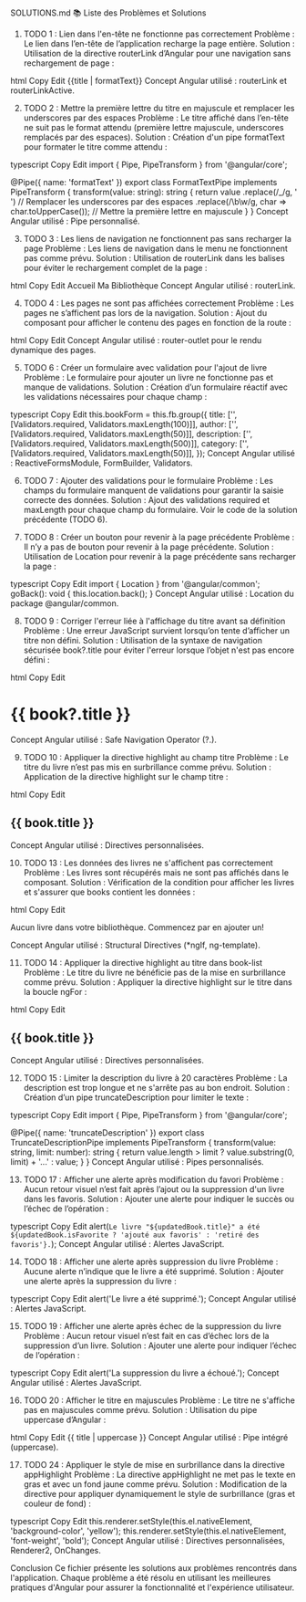 SOLUTIONS.md
📚 Liste des Problèmes et Solutions
1. TODO 1 : Lien dans l'en-tête ne fonctionne pas correctement
Problème : Le lien dans l’en-tête de l’application recharge la page entière.
Solution : Utilisation de la directive routerLink d’Angular pour une navigation sans rechargement de page :

html
Copy
Edit
<a routerLink="/" routerLinkActive="active">
  <span>{{title | formatText}}</span>
</a>
Concept Angular utilisé : routerLink et routerLinkActive.

2. TODO 2 : Mettre la première lettre du titre en majuscule et remplacer les underscores par des espaces
Problème : Le titre affiché dans l’en-tête ne suit pas le format attendu (première lettre majuscule, underscores remplacés par des espaces).
Solution : Création d'un pipe formatText pour formater le titre comme attendu :

typescript
Copy
Edit
import { Pipe, PipeTransform } from '@angular/core';

@Pipe({
  name: 'formatText'
})
export class FormatTextPipe implements PipeTransform {
  transform(value: string): string {
    return value
      .replace(/_/g, ' ') // Remplacer les underscores par des espaces
      .replace(/\b\w/g, char => char.toUpperCase()); // Mettre la première lettre en majuscule
  }
}
Concept Angular utilisé : Pipe personnalisé.

3. TODO 3 : Les liens de navigation ne fonctionnent pas sans recharger la page
Problème : Les liens de navigation dans le menu ne fonctionnent pas comme prévu.
Solution : Utilisation de routerLink dans les balises <a> pour éviter le rechargement complet de la page :

html
Copy
Edit
<a routerLink="/">Accueil</a>
<a routerLink="/books">Ma Bibliothèque</a>
Concept Angular utilisé : routerLink.

4. TODO 4 : Les pages ne sont pas affichées correctement
Problème : Les pages ne s’affichent pas lors de la navigation.
Solution : Ajout du composant <router-outlet> pour afficher le contenu des pages en fonction de la route :

html
Copy
Edit
<router-outlet></router-outlet>
Concept Angular utilisé : router-outlet pour le rendu dynamique des pages.

5. TODO 6 : Créer un formulaire avec validation pour l'ajout de livre
Problème : Le formulaire pour ajouter un livre ne fonctionne pas et manque de validations.
Solution : Création d’un formulaire réactif avec les validations nécessaires pour chaque champ :

typescript
Copy
Edit
this.bookForm = this.fb.group({
  title: ['', [Validators.required, Validators.maxLength(100)]],
  author: ['', [Validators.required, Validators.maxLength(50)]],
  description: ['', [Validators.required, Validators.maxLength(500)]],
  category: ['', [Validators.required, Validators.maxLength(50)]],
});
Concept Angular utilisé : ReactiveFormsModule, FormBuilder, Validators.

6. TODO 7 : Ajouter des validations pour le formulaire
Problème : Les champs du formulaire manquent de validations pour garantir la saisie correcte des données.
Solution : Ajout des validations required et maxLength pour chaque champ du formulaire. Voir le code de la solution précédente (TODO 6).

7. TODO 8 : Créer un bouton pour revenir à la page précédente
Problème : Il n’y a pas de bouton pour revenir à la page précédente.
Solution : Utilisation de Location pour revenir à la page précédente sans recharger la page :

typescript
Copy
Edit
import { Location } from '@angular/common';
goBack(): void {
  this.location.back();
}
Concept Angular utilisé : Location du package @angular/common.

8. TODO 9 : Corriger l'erreur liée à l'affichage du titre avant sa définition
Problème : Une erreur JavaScript survient lorsqu’on tente d’afficher un titre non défini.
Solution : Utilisation de la syntaxe de navigation sécurisée book?.title pour éviter l'erreur lorsque l’objet n'est pas encore défini :

html
Copy
Edit
<h1>{{ book?.title }}</h1>
Concept Angular utilisé : Safe Navigation Operator (?.).

9. TODO 10 : Appliquer la directive highlight au champ titre
Problème : Le titre du livre n’est pas mis en surbrillance comme prévu.
Solution : Application de la directive highlight sur le champ titre :

html
Copy
Edit
<h2 [appHighlight]="true">{{ book.title }}</h2>
Concept Angular utilisé : Directives personnalisées.

10. TODO 13 : Les données des livres ne s'affichent pas correctement
Problème : Les livres sont récupérés mais ne sont pas affichés dans le composant.
Solution : Vérification de la condition pour afficher les livres et s'assurer que books contient les données :

html
Copy
Edit
<div *ngIf="books && books.length > 0; else noBooks">
  <!-- Affichage des livres -->
</div>
<ng-template #noBooks>
  <p>Aucun livre dans votre bibliothèque. Commencez par en ajouter un!</p>
</ng-template>
Concept Angular utilisé : Structural Directives (*ngIf, ng-template).

11. TODO 14 : Appliquer la directive highlight au titre dans book-list
Problème : Le titre du livre ne bénéficie pas de la mise en surbrillance comme prévu.
Solution : Appliquer la directive highlight sur le titre dans la boucle ngFor :

html
Copy
Edit
<h2 [appHighlight]="book.isFavorite">{{ book.title }}</h2>
Concept Angular utilisé : Directives personnalisées.

12. TODO 15 : Limiter la description du livre à 20 caractères
Problème : La description est trop longue et ne s'arrête pas au bon endroit.
Solution : Création d’un pipe truncateDescription pour limiter le texte :

typescript
Copy
Edit
import { Pipe, PipeTransform } from '@angular/core';

@Pipe({
  name: 'truncateDescription'
})
export class TruncateDescriptionPipe implements PipeTransform {
  transform(value: string, limit: number): string {
    return value.length > limit ? value.substring(0, limit) + '...' : value;
  }
}
Concept Angular utilisé : Pipes personnalisés.

13. TODO 17 : Afficher une alerte après modification du favori
Problème : Aucun retour visuel n’est fait après l’ajout ou la suppression d'un livre dans les favoris.
Solution : Ajouter une alerte pour indiquer le succès ou l’échec de l’opération :

typescript
Copy
Edit
alert(`Le livre "${updatedBook.title}" a été ${updatedBook.isFavorite ? 'ajouté aux favoris' : 'retiré des favoris'}.`);
Concept Angular utilisé : Alertes JavaScript.

14. TODO 18 : Afficher une alerte après suppression du livre
Problème : Aucune alerte n’indique que le livre a été supprimé.
Solution : Ajouter une alerte après la suppression du livre :

typescript
Copy
Edit
alert('Le livre a été supprimé.');
Concept Angular utilisé : Alertes JavaScript.

15. TODO 19 : Afficher une alerte après échec de la suppression du livre
Problème : Aucun retour visuel n’est fait en cas d’échec lors de la suppression d’un livre.
Solution : Ajouter une alerte pour indiquer l’échec de l’opération :

typescript
Copy
Edit
alert('La suppression du livre a échoué.');
Concept Angular utilisé : Alertes JavaScript.

16. TODO 20 : Afficher le titre en majuscules
Problème : Le titre ne s'affiche pas en majuscules comme prévu.
Solution : Utilisation du pipe uppercase d’Angular :

html
Copy
Edit
{{ title | uppercase }}
Concept Angular utilisé : Pipe intégré (uppercase).

17. TODO 24 : Appliquer le style de mise en surbrillance dans la directive appHighlight
Problème : La directive appHighlight ne met pas le texte en gras et avec un fond jaune comme prévu.
Solution : Modification de la directive pour appliquer dynamiquement le style de surbrillance (gras et couleur de fond) :

typescript
Copy
Edit
this.renderer.setStyle(this.el.nativeElement, 'background-color', 'yellow');
this.renderer.setStyle(this.el.nativeElement, 'font-weight', 'bold');
Concept Angular utilisé : Directives personnalisées, Renderer2, OnChanges.

Conclusion
Ce fichier présente les solutions aux problèmes rencontrés dans l'application. Chaque problème a été résolu en utilisant les meilleures pratiques d'Angular pour assurer la fonctionnalité et l'expérience utilisateur.
